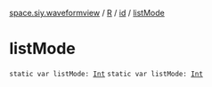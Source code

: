 [space.siy.waveformview](../../index.md) / [R](../index.md) / [id](index.md) / [listMode](./list-mode.md)

# listMode

`static var listMode: `[`Int`](https://kotlinlang.org/api/latest/jvm/stdlib/kotlin/-int/index.html)
`static var listMode: `[`Int`](https://kotlinlang.org/api/latest/jvm/stdlib/kotlin/-int/index.html)